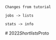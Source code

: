 ```
Changes from tutorial

jobs -> lists

stats -> info
```
#   2 0 2 2 _ S h o r t l i s t s _ P r o t o  
 